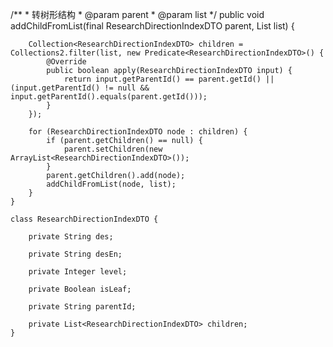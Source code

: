  
 /**
     * 转树形结构
     * @param parent
     * @param list
     */
    public void addChildFromList(final ResearchDirectionIndexDTO parent, List<ResearchDirectionIndexDTO> list) {
	
        Collection<ResearchDirectionIndexDTO> children = Collections2.filter(list, new Predicate<ResearchDirectionIndexDTO>() {
            @Override
            public boolean apply(ResearchDirectionIndexDTO input) {
                return input.getParentId() == parent.getId() || (input.getParentId() != null && input.getParentId().equals(parent.getId()));
            }
        });

        for (ResearchDirectionIndexDTO node : children) {
            if (parent.getChildren() == null) {
                parent.setChildren(new ArrayList<ResearchDirectionIndexDTO>());
            }
            parent.getChildren().add(node);
            addChildFromList(node, list);
        }
    }
	
	class ResearchDirectionIndexDTO {
	
		private String des;

		private String desEn;

		private Integer level;

		private Boolean isLeaf;

		private String parentId;

		private List<ResearchDirectionIndexDTO> children;
	}
   

